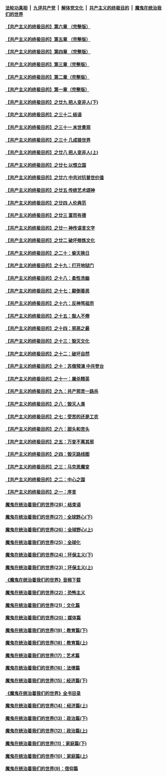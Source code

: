 ####  [法轮功真相](../../../../basic/blob/master/README.md?t=09282301) &nbsp;|&nbsp; [九评共产党](../../../../9ping.md/blob/master/README.md?t=09282301) &nbsp;|&nbsp; [解体党文化](../../../../jtdwh.md/blob/master/README.md?t=09282301)  &nbsp;|&nbsp; [共产主义的终极目的](../../../../gczydzjmd.md/blob/master/README.md?t=09282301) &nbsp;|&nbsp; [魔鬼在统治我们的世界](../../../../mgztzwmdsj.md/blob/master/README.md?t=09282301) 

#### [【共产主义的终极目的】第六章 （完整版）](../pages/nsc422/n11428913.md?t=09282301) 

#### [【共产主义的终极目的】第五章 （完整版）](../pages/nsc422/n11428912.md?t=09282301) 

#### [【共产主义的终极目的】第四章 （完整版）](../pages/nsc422/n11428907.md?t=09282301) 

#### [【共产主义的终极目的】第三章（完整版）](../pages/nsc422/n11428848.md?t=09282301) 

#### [【共产主义的终极目的】第二章（完整版）](../pages/nsc422/n11428831.md?t=09282301) 

#### [【共产主义的终极目的】第一章（完整版）](../pages/nsc422/n11417651.md?t=09282301) 

#### [【共产主义的终极目的】之廿九 把人变非人(下)](../pages/nsc422/n11344140.md?t=09282301) 

#### [【共产主义的终极目的】之三十二 结语](../pages/nsc422/n11360535.md?t=09282301) 

#### [【共产主义的终极目的】之三十一 末世景观](../pages/nsc422/n11351129.md?t=09282301) 

#### [【共产主义的终极目的】之三十 几成狼世界](../pages/nsc422/n11348280.md?t=09282301) 

#### [【共产主义的终极目的】之廿八 把人变非人(上)](../pages/nsc422/n11340492.md?t=09282301) 

#### [【共产主义的终极目的】之廿七 以恨立国](../pages/nsc422/n11336944.md?t=09282301) 

#### [【共产主义的终极目的】之廿六 中共对抗普世价值](../pages/nsc422/n11324785.md?t=09282301) 

#### [【共产主义的终极目的】之廿五 传统艺术颂神](../pages/nsc422/n11296396.md?t=09282301) 

#### [【共产主义的终极目的】之廿四 人伦典范](../pages/nsc422/n11296397.md?t=09282301) 

#### [【共产主义的终极目的】之廿三 富而有德](../pages/nsc422/n11283598.md?t=09282301) 

#### [【共产主义的终极目的】之廿一 神传语言文字](../pages/nsc422/n11263265.md?t=09282301) 

#### [【共产主义的终极目的】之廿二 破坏修炼文化](../pages/nsc422/n11245728.md?t=09282301) 

#### [【共产主义的终极目的】之二十：偷天换日](../pages/nsc422/n11238846.md?t=09282301) 

#### [【共产主义的终极目的】之十九：打开地狱门](../pages/nsc422/n11206376.md?t=09282301) 

#### [【共产主义的终极目的】之十八：柔性洗脑](../pages/nsc422/n11199994.md?t=09282301) 

#### [【共产主义的终极目的】之十七：颠倒善恶](../pages/nsc422/n11179782.md?t=09282301) 

#### [【共产主义的终极目的】之十六：反神骂祖宗](../pages/nsc422/n11166798.md?t=09282301) 

#### [【共产主义的终极目的】之十五：毁人不倦](../pages/nsc422/n11166792.md?t=09282301) 

#### [【共产主义的终极目的】之十四：邪恶之最](../pages/nsc422/n11150249.md?t=09282301) 

#### [【共产主义的终极目的】之十三：毁灭文化](../pages/nsc422/n11135227.md?t=09282301) 

#### [【共产主义的终极目的】之十二：破坏自然](../pages/nsc422/n11135214.md?t=09282301) 

#### [【共产主义的终极目的】之十：苏俄预演 中共登台](../pages/nsc422/n11118424.md?t=09282301) 

#### [【共产主义的终极目的】之十一：屠杀精英](../pages/nsc422/n11118442.md?t=09282301) 

#### [【共产主义的终极目的】之九：共产邪灵一路杀](../pages/nsc422/n11114139.md?t=09282301) 

#### [【共产主义的终极目的】之八：毁灭人类](../pages/nsc422/n11108503.md?t=09282301) 

#### [【共产主义的终极目的】之七：受苦的还是工农](../pages/nsc422/n11101809.md?t=09282301) 

#### [【共产主义的终极目的】之六：甜头和苦头](../pages/nsc422/n11096971.md?t=09282301) 

#### [【共产主义的终极目的】之五：万变不离其邪](../pages/nsc422/n11091285.md?t=09282301) 

#### [【共产主义的终极目的】之四：毁灭路线图](../pages/nsc422/n11086284.md?t=09282301) 

#### [【共产主义的终极目的】之三：马克思魔变](../pages/nsc422/n11061941.md?t=09282301) 

#### [【共产主义的终极目的】之二：中心之国](../pages/nsc422/n11047728.md?t=09282301) 

#### [【共产主义的终极目的】之一：序言](../pages/nsc422/n11086077.md?t=09282301) 

#### [魔鬼在统治着我们的世界(28)：结束语](../pages/nsc422/n10936246.md?t=09282301) 

#### [魔鬼在统治着我们的世界(27)：全球野心(下)](../pages/nsc422/n10928319.md?t=09282301) 

#### [魔鬼在统治着我们的世界(26)：全球野心(上)](../pages/nsc422/n10900318.md?t=09282301) 

#### [魔鬼在统治着我们的世界(25)：全球化](../pages/nsc422/n10788205.md?t=09282301) 

#### [魔鬼在统治着我们的世界(24)：环保主义(下)](../pages/nsc422/n10695307.md?t=09282301) 

#### [魔鬼在统治着我们的世界(23)：环保主义(上)](../pages/nsc422/n10688613.md?t=09282301) 

#### [《魔鬼在统治着我们的世界》音频下载](../pages/nsc422/n10635553.md?t=09282301) 

#### [魔鬼在统治着我们的世界(22)：恐怖主义](../pages/nsc422/n10614727.md?t=09282301) 

#### [魔鬼在统治着我们的世界(21)：文化篇](../pages/nsc422/n10597706.md?t=09282301) 

#### [魔鬼在统治着我们的世界(20)：媒体篇](../pages/nsc422/n10586579.md?t=09282301) 

#### [魔鬼在统治着我们的世界(19)：教育篇(下)](../pages/nsc422/n10564808.md?t=09282301) 

#### [魔鬼在统治着我们的世界(18)：教育篇(上)](../pages/nsc422/n10526970.md?t=09282301) 

#### [魔鬼在统治着我们的世界(17)：艺术篇](../pages/nsc422/n10499093.md?t=09282301) 

#### [魔鬼在统治着我们的世界(16)：法律篇](../pages/nsc422/n10485969.md?t=09282301) 

#### [魔鬼在统治着我们的世界(15)：经济篇(下)](../pages/nsc422/n10469975.md?t=09282301) 

#### [《魔鬼在统治着我们的世界》全书目录](../pages/nsc422/n10464261.md?t=09282301) 

#### [魔鬼在统治着我们的世界(14)：经济篇(上)](../pages/nsc422/n10457370.md?t=09282301) 

#### [魔鬼在统治着我们的世界(13)：政治篇(下)](../pages/nsc422/n10448270.md?t=09282301) 

#### [魔鬼在统治着我们的世界(12)：政治篇(上)](../pages/nsc422/n10444576.md?t=09282301) 

#### [魔鬼在统治着我们的世界(11)：家庭篇(下)](../pages/nsc422/n10440961.md?t=09282301) 

#### [魔鬼在统治着我们的世界(10)：家庭篇(上)](../pages/nsc422/n10435448.md?t=09282301) 

#### [魔鬼在统治着我们的世界(9)：信仰篇](../pages/nsc422/n10432159.md?t=09282301) 

